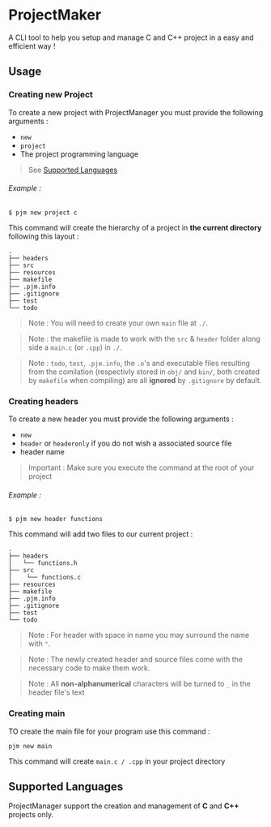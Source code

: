 # ProjectMaker
A CLI tool to help you setup and manage C and C++ project in a easy and efficient way !

## Usage
### Creating new Project

To create a new project with ProjectManager you must provide the following arguments :
- `new` 
- `project`
- The project programming language
> See [Supported Languages](#supported-languages)

###### Example :
```
$ pjm new project c
``` 

This command will create the hierarchy of a project in **the current directory** following this layout :

```
.
├── headers
├── src
├── resources
├── makefile
├── .pjm.info
├── .gitignore 
├── test
└── todo
```

> Note : You will need to create your own `main` file at `./`.

> Note : the makefile is made to work with the `src` & `header` folder along side a `main.c` (or `.cpp`) in `./`.

> Note : `todo`, `test`, `.pjm.info`, the `.o`'s and executable files resulting from the comilation (respectivly stored in `obj/` and `bin/`, both created by `makefile` when compiling) are all **ignored** by `.gitignore` by default.

### Creating headers

To create a new header you must provide the following arguments :
- `new`
- `header` or `headeronly` if you do not wish a associated source file
- header name

> Important : Make sure you execute the command at the root of your project

###### Example :
```
$ pjm new header functions
```
This command will add two files to our current project :

```
.
├── headers
│   └── functions.h
├── src
│    └── functions.c
├── resources
├── makefile
├── .pjm.info
├── .gitignore 
├── test
└── todo
```

> Note : For header with space in name you may surround the name with `"`.

> Note : The newly created header and source files come with the necessary code to make them work.

> Note : All **non-alphanumerical** characters will be turned to `_` in the header file's text

### Creating main

TO create the main file for your program use this command :

```
pjm new main
```

This command will create `main.c / .cpp` in your project directory

## Supported Languages
 
ProjectManager support the creation and management of **C** and **C++** projects only.